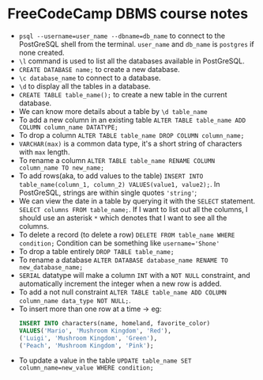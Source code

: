 # FreeCodeCamp DBMS course notes 

- `psql --username=user_name --dbname=db_name` to connect to the PostGreSQL shell from the terminal. `user_name` and `db_name` is `postgres` if none created.
- `\l` command is used to list all the databases available in PostGreSQL.
- `CREATE DATABASE name;` to create a new database.
- `\c database_name` to connect to a database.
- `\d` to display all the tables in a database.
- `CREATE TABLE table_name();` to create a new table in the current database.
- We can know more details about a table by `\d table_name`
- To add a new column in an existing table `ALTER TABLE table_name ADD COLUMN column_name DATATYPE;`
- To drop a column `ALTER TABLE table_name DROP COLUMN column_name;`
- `VARCHAR(max)` is a common data type, it's a short string of characters with `max` length.
- To rename a column `ALTER TABLE table_name RENAME COLUMN column_name TO new_name;`
- To add rows(aka, to add values to the table) `INSERT INTO table_name(column_1, column_2) VALUES(value1, value2);`. In PostGreSQL, strings are within single quotes `'string'`;
- We can view the date in a table by querying it with the `SELECT` statement. `SELECT columns FROM table_name;`. If I want to list out all the columns, I should use an asterisk `*` which denotes that I want to see all the columns.
- To delete a record (to delete a row) `DELETE FROM table_name WHERE condition;`
  Condition can be something like `username='Shone'`  
- To drop a table entirely `DROP TABLE table_name;`
- To rename a database `ALTER DATABASE database_name RENAME TO new_database_name;`
- `SERIAL` datatype will make a column `INT` with a `NOT NULL` constraint, and automatically increment the integer when a new row is added.
- To add a not null constraint `ALTER TABLE table_name ADD COLUMN column_name data_type NOT NULL;`.
- To insert more than one row at a time -> eg:
  ```sql
  INSERT INTO characters(name, homeland, favorite_color)
  VALUES('Mario', 'Mushroom Kingdom', 'Red'),
  ('Luigi', 'Mushroom Kingdom', 'Green'),
  ('Peach', 'Mushroom Kingdom', 'Pink');
  ```
- To update a value in the table `UPDATE table_name SET column_name=new_value WHERE condition;`
